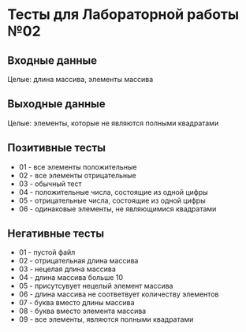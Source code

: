 # Тесты для Лабораторной работы №02

## Входные данные
Целые: длина массива, элементы массива

## Выходные данные
Целые: элементы, которые не являются полными квадратами

## Позитивные тесты
- 01 - все элементы положительные
- 02 - все элементы отрицательные
- 03 - обычный тест
- 04 - положительные числа, состоящие из одной цифры
- 05 - отрицательные числа, состоящие из одной цифры
- 06 - одинаковые элементы, не являющимися квадратами


## Негативные тесты
- 01 - пустой файл
- 02 - отрицательная длина массива
- 03 - нецелая длина массива
- 04 - длина массива больше 10
- 05 - присутсувует нецелый элемент массива
- 06 - длина массива не соответвует количеству элементов
- 07 - буква вместо длины массива
- 08 - буква вместо элемента массива
- 09 - все элементы, являются полными квадратами

